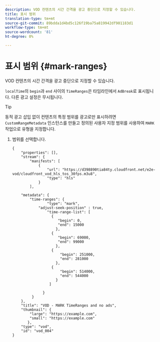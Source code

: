 ```yaml
---
description: VOD 컨텐츠의 시간 간격을 광고 중단으로 지정할 수 있습니다.
title: 표시 범위
translation-type: tm+mt
source-git-commit: 89bdda1d4bd5c126f19ba75a819942df901183d1
workflow-type: tm+mt
source-wordcount: '81'
ht-degree: 0%

---
```



# 표시 범위 {#mark-ranges}

VOD 컨텐츠의 시간 간격을 광고 중단으로 지정할 수 있습니다.

`localTime`의 `begin`과 `end` 사이의 `TimeRanges`은 타임라인에서 `AdBreak`로 표시됩니다. 다른 광고 설정은 무시됩니다.

>[!TIP]
>
>동적 광고 삽입 없이 컨텐츠의 특정 범위를 광고로만 표시하려면 `CustomRangeMetadata` 인스턴스를 만들고 정의된 사용자 지정 범위를 사용하여 `MARK` 작업으로 유형을 지정합니다.

1. 범위를 선택합니다.

   ```
   {   
       "properties": [],
       "stream": {
           "manifests": [
               {
                   "url": "https://d398890tia84ty.cloudfront.net/e2e-vod/cloudfront_vod_hls_tos_30fps.m3u8",
                   "type": "hls"
               }
           ],
   
       "metadata": {
           "time-ranges": {
                   "type": "mark",
               "adjust-seek-position" : true,   
                   "time-range-list": [
                     {
                        "begin": 0,
                        "end": 15000
                       },
                     {
                        "begin": 69000,
                        "end": 99000
                       },
                     {
                         "begin": 251000,
                         "end": 281000
                       },
                     {
                         "begin": 514000,
                         "end": 544000
                       }
                    ]
   
                 }
            }           
       },   
       "title": "VOD - MARK TimeRanges and no ads",
       "thumbnail": {
           "large": "https://example.com",
           "small": "https://example.com"
          },
       "type": "vod",
       "id": "vod_004"
   }
   ```

